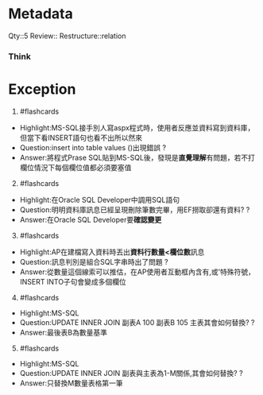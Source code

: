 # Metadata
Qty::5
Review::
Restructure::relation

### Think



# Exception



1. #flashcards 
- Highlight:MS-SQL接手別人寫aspx程式時，使用者反應並資料寫到資料庫，但當下看INSERT語句也看不出所以然來
- Question:insert into table values ()出現錯誤
?
- Answer:將程式Prase SQL貼到MS-SQL後，發現是**直覺理解**有問題，若不打欄位情況下每個欄位值都必須要塞值

2. #flashcards 
- Highlight:在Oracle SQL Developer中調用SQL語句
- Question:明明資料庫訊息已經呈現刪除筆數完畢，用EF撈取卻還有資料?
?
- Answer:在Oracle SQL Developer要**確認變更**

3. #flashcards 
- Highlight:AP在建檔寫入資料時丟出**資料行數量<欄位數**訊息
- Question:訊息判別是組合SQL字串時出了問題
?
- Answer:從數量這個線索可以推估，在AP使用者互動框內含有,或'特殊符號，INSERT INTO子句會變成多個欄位

4. #flashcards 
- Highlight:MS-SQL
- Question:UPDATE INNER JOIN 副表A 100 副表B 105 主表其會如何替換?
?
- Answer:最後表B為數量基準

5. #flashcards 
- Highlight:MS-SQL
- Question:UPDATE INNER JOIN 副表與主表為1-M關係,其會如何替換?
?
- Answer:只替換M數量表格第一筆
